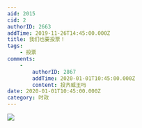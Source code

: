 ```yaml
---
aid: 2015
cid: 2
authorID: 2663
addTime: 2019-11-26T14:45:00.000Z
title: 我们也要投票！
tags:
    - 投票
comments:
    -
        authorID: 2867
        addTime: 2020-01-01T10:45:00.000Z
        content: 投齐威王吗
date: 2020-01-01T10:45:00.000Z
category: 时政
---
```


![](https://i.loli.net/2019/11/26/ouecM9gUqwn7E5J.jpg)
